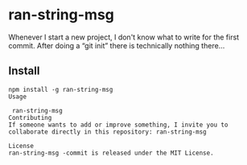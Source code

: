 # ran-string-msg

Whenever I start a new project, I don't know what to write for the first commit. After doing a “git init” there is technically nothing there...

## Install

```npm
npm install -g ran-string-msg
Usage

 ran-string-msg
Contributing
If someone wants to add or improve something, I invite you to collaborate directly in this repository: ran-string-msg

License
ran-string-msg -commit is released under the MIT License.